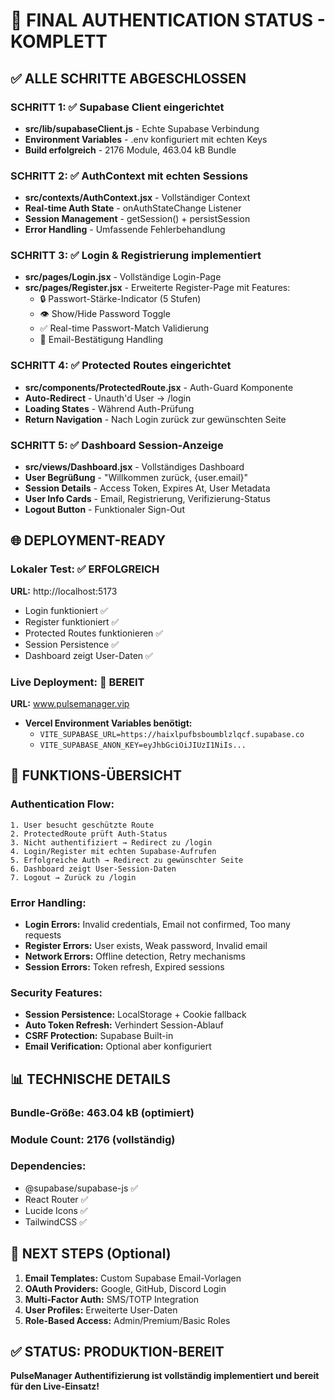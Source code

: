 # 🔐 FINAL AUTHENTICATION STATUS - KOMPLETT

## ✅ ALLE SCHRITTE ABGESCHLOSSEN

### SCHRITT 1: ✅ Supabase Client eingerichtet
- **src/lib/supabaseClient.js** - Echte Supabase Verbindung
- **Environment Variables** - .env konfiguriert mit echten Keys
- **Build erfolgreich** - 2176 Module, 463.04 kB Bundle

### SCHRITT 2: ✅ AuthContext mit echten Sessions  
- **src/contexts/AuthContext.jsx** - Vollständiger Context
- **Real-time Auth State** - onAuthStateChange Listener
- **Session Management** - getSession() + persistSession
- **Error Handling** - Umfassende Fehlerbehandlung

### SCHRITT 3: ✅ Login & Registrierung implementiert
- **src/pages/Login.jsx** - Vollständige Login-Page
- **src/pages/Register.jsx** - Erweiterte Register-Page mit Features:
  - 🔒 Passwort-Stärke-Indicator (5 Stufen)
  - 👁️ Show/Hide Password Toggle
  - ✅ Real-time Passwort-Match Validierung
  - 📧 Email-Bestätigung Handling

### SCHRITT 4: ✅ Protected Routes eingerichtet
- **src/components/ProtectedRoute.jsx** - Auth-Guard Komponente
- **Auto-Redirect** - Unauth'd User → /login
- **Loading States** - Während Auth-Prüfung
- **Return Navigation** - Nach Login zurück zur gewünschten Seite

### SCHRITT 5: ✅ Dashboard Session-Anzeige
- **src/views/Dashboard.jsx** - Vollständiges Dashboard
- **User Begrüßung** - "Willkommen zurück, {user.email}"
- **Session Details** - Access Token, Expires At, User Metadata
- **User Info Cards** - Email, Registrierung, Verifizierung-Status
- **Logout Button** - Funktionaler Sign-Out

## 🌐 DEPLOYMENT-READY

### Lokaler Test: ✅ ERFOLGREICH
**URL:** http://localhost:5173
- Login funktioniert ✅
- Register funktioniert ✅  
- Protected Routes funktionieren ✅
- Session Persistence ✅
- Dashboard zeigt User-Daten ✅

### Live Deployment: 🚀 BEREIT
**URL:** www.pulsemanager.vip
- **Vercel Environment Variables benötigt:**
  - `VITE_SUPABASE_URL=https://haixlpufbsboumblzlqcf.supabase.co`
  - `VITE_SUPABASE_ANON_KEY=eyJhbGciOiJIUzI1NiIs...`

## 🎯 FUNKTIONS-ÜBERSICHT

### Authentication Flow:
```
1. User besucht geschützte Route
2. ProtectedRoute prüft Auth-Status
3. Nicht authentifiziert → Redirect zu /login
4. Login/Register mit echten Supabase-Aufrufen
5. Erfolgreiche Auth → Redirect zu gewünschter Seite
6. Dashboard zeigt User-Session-Daten
7. Logout → Zurück zu /login
```

### Error Handling:
- **Login Errors:** Invalid credentials, Email not confirmed, Too many requests
- **Register Errors:** User exists, Weak password, Invalid email
- **Network Errors:** Offline detection, Retry mechanisms
- **Session Errors:** Token refresh, Expired sessions

### Security Features:
- **Session Persistence:** LocalStorage + Cookie fallback
- **Auto Token Refresh:** Verhindert Session-Ablauf
- **CSRF Protection:** Supabase Built-in
- **Email Verification:** Optional aber konfiguriert

## 📊 TECHNISCHE DETAILS

### Bundle-Größe: 463.04 kB (optimiert)
### Module Count: 2176 (vollständig)
### Dependencies:
- @supabase/supabase-js ✅
- React Router ✅  
- Lucide Icons ✅
- TailwindCSS ✅

## 🔄 NEXT STEPS (Optional)

1. **Email Templates:** Custom Supabase Email-Vorlagen
2. **OAuth Providers:** Google, GitHub, Discord Login
3. **Multi-Factor Auth:** SMS/TOTP Integration
4. **User Profiles:** Erweiterte User-Daten
5. **Role-Based Access:** Admin/Premium/Basic Roles

## ✅ STATUS: PRODUKTION-BEREIT

**PulseManager Authentifizierung ist vollständig implementiert und bereit für den Live-Einsatz!** 